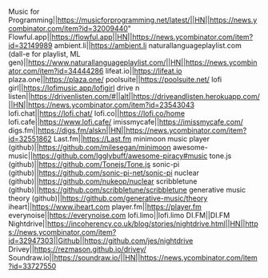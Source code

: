 Music for Programming||https://musicforprogramming.net/latest/||HN||https://news.ycombinator.com/item?id=32009440"
Flowful.app||https://flowful.app||HN||https://news.ycombinator.com/item?id=32149989
ambient.li||https://ambient.li
naturallanguageplaylist.com (dall-e for playlist, ML gen)||https://www.naturallanguageplaylist.com/||HN||https://news.ycombinator.com/item?id=34444286
lifeat.io||https://lifeat.io
plaza.one||https://plaza.one/
poolsuite||https://poolsuite.net/
lofi girl||https://lofimusic.app/lofigirl
drive n listen||https://drivenlisten.com/#||alt||https://driveandlisten.herokuapp.com/||HN||https://news.ycombinator.com/item?id=23543043
lofi.chat||https://lofi.chat/
lofi.co||https://lofi.co/home
lofi.cafe||https://www.lofi.cafe/
imissmycafe||https://imissmycafe.com/
digs.fm||https://digs.fm/alskn||HN||https://news.ycombinator.com/item?id=32551862
Last.fm||https://Last.fm
minimoon music player (github)||https://github.com/milesegan/minimoon
awesome-music||https://github.com/Igglybuff/awesome-piracy#music
tone.js (github)||https://github.com/Tonejs/Tone.js
sonic-pi (github)||https://github.com/sonic-pi-net/sonic-pi
nuclear (github)||https://github.com/nukeop/nuclear
scribbletune (github)||https://github.com/scribbletune/scribbletune
generative music theory (github)||https://github.com/generative-music/theory
iheart||https://www.iheart.com
player.fm||https://player.fm
everynoise||https://everynoise.com
lofi.limo||lofi.limo
DI.FM||DI.FM
Nightdrive||https://incoherency.co.uk/blog/stories/nightdrive.html||HN||https://news.ycombinator.com/item?id=32947303||Github||https://github.com/jes/nightdrive
Drivey||https://rezmason.github.io/drivey/
Soundraw.io||https://soundraw.io/||HN||https://news.ycombinator.com/item?id=33727550
